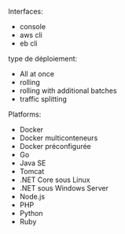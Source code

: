 <!-- https://docs.aws.amazon.com/elastic-beanstalk/index.html -->

Interfaces:
- console
- aws cli
- eb cli

type de déploiement: 
<!-- https://docs.aws.amazon.com/fr_fr/elasticbeanstalk/latest/dg/using-features.rolling-version-deploy.html -->
- All at once
- rolling
- rolling with additional batches
- traffic splitting

Platforms:
<!-- https://docs.aws.amazon.com/fr_fr/elasticbeanstalk/latest/dg/concepts.platforms.html -->
- Docker
- Docker multiconteneurs
- Docker préconfigurée
- Go
- Java SE
- Tomcat
- .NET Core sous Linux
- .NET sous Windows Server
- Node.js
- PHP
- Python
- Ruby

